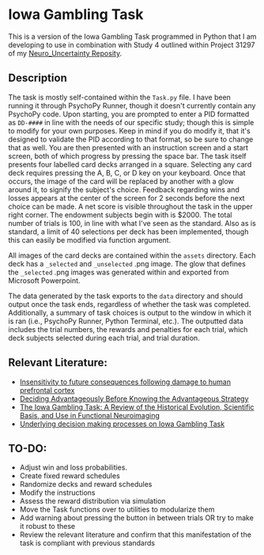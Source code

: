 # Iowa Gambling Task

This is a version of the Iowa Gambling Task programmed in Python that I am developing to use in combination with Study 4 outlined within Project 31297 of my [Neuro_Uncertainty Reposity](https://github.com/wj-mitchell/Neuro_Uncertainty). 

## Description
The task is mostly self-contained within the `Task.py` file. I have been running it through PsychoPy Runner, though it doesn't currently contain any PsychoPy code. Upon starting, you are prompted to enter a PID formatted as `DD-####` in line with the needs of our specific study; though this is simple to modify for your own purposes. Keep in mind if you do modify it, that it's designed to validate the PID according to that format, so be sure to change that as well. You are then presented with an instruction screen and a start screen, both of which progress by pressing the space bar. The task itself presents four labelled card decks arranged in a square. Selecting any card deck requires pressing the A, B, C, or D key on your keyboard. Once that occurs, the image of the card will be replaced by another with a glow around it, to signify the subject's choice. Feedback regarding wins and losses appears at the center of the screen for 2 seconds before the next choice can be made. A net score is visible throughout the task in the upper right corner. The endowment subjects begin with is $2000. The total number of trials is 100, in line with what I've seen as the standard. Also as is standard, a limit of 40 selections per deck has been implemented, though this can easily be modified via function argument.

All images of the card decks are contained within the `assets` directory. Each deck has a `_selected` and `_unselected` .png image. The glow that defines the `_selected` .png images was generated within and exported from Microsoft Powerpoint. 

The data generated by the task exports to the `data` directory and should output once the task ends, regardless of whether the task was completed. Additionally, a summary of task choices is output to the window in which it is ran (i.e., PsychoPy Runner, Python Terminal, etc.). The outputted data includes the trial numbers, the rewards and penalties for each trial, which deck subjects selected during each trial, and trial duration. 

## Relevant Literature:
+ [Insensitivity to future consequences following damage to human prefrontal cortex](https://www.sciencedirect.com/science/article/pii/0010027794900183)
+ [Deciding Advantageously Before Knowing the Advantageous Strategy](https://citeseerx.ist.psu.edu/document?repid=rep1&type=pdf&doi=7ae6ade70d76c3cbefa432d735c2881949875b95)
+ [The Iowa Gambling Task: A Review of the Historical Evolution, Scientific Basis, and Use in Functional Neuroimaging](https://journals.sagepub.com/doi/10.1177/2158244019856911)
+ [Underlying decision making processes on Iowa Gambling Task](https://www.sciencedirect.com/science/article/abs/pii/S1876201818305197#:~:text=Also%2C%20in%20IGT%20with%20100,series%20of%20100%20card%20selections)

## TO-DO:
* Adjust win and loss probabilities.
* Create fixed reward schedules
* Randomize decks and reward schedules
* Modify the instructions
* Assess the reward distribution via simulation
* Move the Task functions over to utilities to modularize them
* Add warning about pressing the button in between trials OR try to make it robust to these
* Review the relevant literature and confirm that this manifestation of the task is compliant with previous standards 
